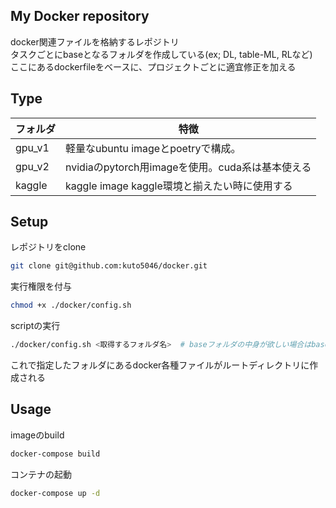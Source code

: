 ## My Docker repository
docker関連ファイルを格納するレポジトリ  
タスクごとにbaseとなるフォルダを作成している(ex; DL, table-ML, RLなど)  
ここにあるdockerfileをベースに、プロジェクトごとに適宜修正を加える


## Type

|  フォルダ  |  特徴  |
| ---- | ---- |
|  gpu_v1  |  軽量なubuntu imageとpoetryで構成。  |
|  gpu_v2  |  nvidiaのpytorch用imageを使用。cuda系は基本使える |
|  kaggle  |  kaggle image kaggle環境と揃えたい時に使用する  |

## Setup

レポジトリをclone
```sh
git clone git@github.com:kuto5046/docker.git
```
実行権限を付与
```sh
chmod +x ./docker/config.sh  
```
scriptの実行
```sh
./docker/config.sh <取得するフォルダ名>  # baseフォルダの中身が欲しい場合はbaseを引数として実行　
```
これで指定したフォルダにあるdocker各種ファイルがルートディレクトリに作成される

## Usage
imageのbuild
```sh
docker-compose build
```

コンテナの起動
```sh
docker-compose up -d
```
